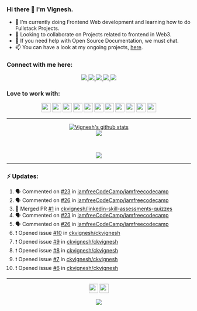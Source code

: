 ### Hi there 👋 I'm Vignesh.

- 🌱 I’m currently doing Frontend Web development and learning how to do Fullstack Projects.
- 👯 Looking to collaborate on Projects related to frontend in Web3.
- 📝 If you need help with Open Source Documentation, we must chat.
- 📫 You can have a look at my ongoing projects, [here](https://github.com/ckvignesh?tab=repositories).


### Connect with me here:

<p align="center">
	<a href="https://www.linkedin.com/in/ck-vignesh-/">
		<img src="https://img.shields.io/badge/LinkedIn-0077B5?style=for-the-badge&logo=linkedin&logoColor=white" />
	</a>
	<a href="https://twitter.com/vigneshCodes">
		<img src="https://img.shields.io/badge/Twitter-1DA1F2?style=for-the-badge&logo=twitter&logoColor=white" />
	</a>
<!-- 	<a href="https://www.instagram.com/userName/">
		<img src="https://img.shields.io/badge/Instagram-E4405F?style=for-the-badge&logo=instagram&logoColor=white" />
	</a> -->
	<a href="https://ckvignesh.hashnode.dev/">
		<img src="https://img.shields.io/badge/Hashnode-2962FF?style=for-the-badge&logo=hashnode&logoColor=white" />
	</a>
	<a href="https://dev.to/ckvignesh">
		<img src="https://img.shields.io/badge/dev.to-0A0A0A?style=for-the-badge&logo=devdotto&logoColor=white" />
	</a>
<!--   <a href="https://ckvignesh.github.io/">
		<img src="https://img.shields.io/badge/portfolio-1AA260?style=for-the-badge&logo=About.me&logoColor=white" />
	</a> -->
  <a href="mailto:writer.vignesh.ck@gmail.com">
		<img src="https://img.shields.io/badge/Gmail-D14836?style=for-the-badge&logo=gmail&logoColor=white" />
	</a>
</p>

### Love to work with:
<p align="center">
  <img src="https://img.shields.io/badge/CSS3-1572B6?style=for-the-badge&logo=css3&logoColor=white" height="25">
  <img src="https://img.shields.io/badge/HTML5-E34F26?style=for-the-badge&logo=html5&logoColor=white" height="25">
  <img src="https://img.shields.io/badge/javascript-F7DF1E.svg?&style=for-the-badge&logo=javascript&logoColor=white" height="25"/>
  <img src="https://img.shields.io/badge/React-20232A?style=for-the-badge&logo=react&logoColor=61DAFB" height="25">
  <img src="https://img.shields.io/badge/VS%20Code-007ACC.svg?&style=for-the-badge&logo=visual-studio-code&logoColor=white" height="25"/>
  <img src="https://img.shields.io/badge/Git-F05032?style=for-the-badge&logo=git&logoColor=white" height="25">
  <img src="https://img.shields.io/badge/Python-3776AB?style=for-the-badge&logo=python&logoColor=white" height="25">
  <img src="https://img.shields.io/badge/Markdown-000000?style=for-the-badge&logo=markdown&logoColor=white" height="25">
  <img src="https://img.shields.io/badge/Heroku-430098?style=for-the-badge&logo=heroku&logoColor=white" height="25">
  <img src="https://img.shields.io/badge/Amazon_AWS-232F3E?style=for-the-badge&logo=amazon-aws&logoColor=white" height="25">
  <img src="https://img.shields.io/badge/C-00599C?style=for-the-badge&logo=c&logoColor=white" height="25">
</p>

***
<p align='center'>
  <a href="https://github.com/ckvignesh/github-readme-stats"><img src="https://github-readme-stats.vercel.app/api?username=ckvignesh&show_icons=true&include_all_commits=true&theme=tokyonight" alt="Vignesh's github stats" />
  </a>
  <br>
  <a href="https://github.com/ckvignesh/github-readme-stats"><img src="https://github-readme-streak-stats.herokuapp.com/?user=ckvignesh&theme=tokyonight" />
  </a>
</p>
<br>
<p align='center'>
  <img align="center" src="https://github-readme-stats.vercel.app/api/top-langs/?username=ckvignesh&layout=compact&theme=tokyonight" />
</p>


***
### :zap: Updates:

<!--START_SECTION:activity-->
1. 🗣 Commented on [#23](https://github.com/iamfreeCodeCamp/iamfreecodecamp/issues/23) in [iamfreeCodeCamp/iamfreecodecamp](https://github.com/iamfreeCodeCamp/iamfreecodecamp)
2. 🗣 Commented on [#26](https://github.com/iamfreeCodeCamp/iamfreecodecamp/issues/26) in [iamfreeCodeCamp/iamfreecodecamp](https://github.com/iamfreeCodeCamp/iamfreecodecamp)
3. 🎉 Merged PR [#1](https://github.com/ckvignesh/linkedin-skill-assessments-quizzes/pull/1) in [ckvignesh/linkedin-skill-assessments-quizzes](https://github.com/ckvignesh/linkedin-skill-assessments-quizzes)
4. 🗣 Commented on [#23](https://github.com/iamfreeCodeCamp/iamfreecodecamp/issues/23) in [iamfreeCodeCamp/iamfreecodecamp](https://github.com/iamfreeCodeCamp/iamfreecodecamp)
5. 🗣 Commented on [#26](https://github.com/iamfreeCodeCamp/iamfreecodecamp/issues/26) in [iamfreeCodeCamp/iamfreecodecamp](https://github.com/iamfreeCodeCamp/iamfreecodecamp)
6. ❗️ Opened issue [#10](https://github.com/ckvignesh/ckvignesh/issues/10) in [ckvignesh/ckvignesh](https://github.com/ckvignesh/ckvignesh)
7. ❗️ Opened issue [#9](https://github.com/ckvignesh/ckvignesh/issues/9) in [ckvignesh/ckvignesh](https://github.com/ckvignesh/ckvignesh)
8. ❗️ Opened issue [#8](https://github.com/ckvignesh/ckvignesh/issues/8) in [ckvignesh/ckvignesh](https://github.com/ckvignesh/ckvignesh)
9. ❗️ Opened issue [#7](https://github.com/ckvignesh/ckvignesh/issues/7) in [ckvignesh/ckvignesh](https://github.com/ckvignesh/ckvignesh)
10. ❗️ Opened issue [#6](https://github.com/ckvignesh/ckvignesh/issues/6) in [ckvignesh/ckvignesh](https://github.com/ckvignesh/ckvignesh)
<!--END_SECTION:activity-->

<!-- *** -->

<!-- ### :zap: Weekly Report: -->

<!--START_SECTION:waka-->



<!--END_SECTION:waka-->

***
<p align='center'>
  <img src="https://img.shields.io/badge/Made%20with-Markdown-1f425f.svg" height="25">
  <img src="https://img.shields.io/badge/Built%20with-VSCode-1f425f.svg" height="25">
</p>
<p align='center'><img src='https://visitor-badge.laobi.icu/badge?page_id=ckvignesh'></p>

